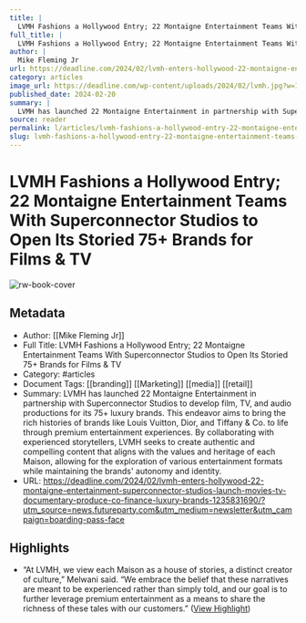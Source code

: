 ```yaml
---
title: |
  LVMH Fashions a Hollywood Entry; 22 Montaigne Entertainment Teams With Superconnector Studios to Open Its Storied 75+ Brands for Films & TV
full_title: |
  LVMH Fashions a Hollywood Entry; 22 Montaigne Entertainment Teams With Superconnector Studios to Open Its Storied 75+ Brands for Films & TV
author: |
  Mike Fleming Jr
url: https://deadline.com/2024/02/lvmh-enters-hollywood-22-montaigne-entertainment-superconnector-studios-launch-movies-tv-documentary-produce-co-finance-luxury-brands-1235831690/?utm_source=news.futureparty.com&utm_medium=newsletter&utm_campaign=boarding-pass-face
category: articles
image_url: https://deadline.com/wp-content/uploads/2024/02/lvmh.jpg?w=1024
published_date: 2024-02-20
summary: |
  LVMH has launched 22 Montaigne Entertainment in partnership with Superconnector Studios to develop film, TV, and audio productions for its 75+ luxury brands. This endeavor aims to bring the rich histories of brands like Louis Vuitton, Dior, and Tiffany & Co. to life through premium entertainment experiences. By collaborating with experienced storytellers, LVMH seeks to create authentic and compelling content that aligns with the values and heritage of each Maison, allowing for the exploration of various entertainment formats while maintaining the brands' autonomy and identity.
source: reader
permalink: l/articles/lvmh-fashions-a-hollywood-entry-22-montaigne-entertainment-teams-with-superconnector-studios-to
slug: lvmh-fashions-a-hollywood-entry-22-montaigne-entertainment-teams-with-superconnector-studios-to
---
```

# LVMH Fashions a Hollywood Entry; 22 Montaigne Entertainment Teams With Superconnector Studios to Open Its Storied 75+ Brands for Films & TV

![rw-book-cover](https://deadline.com/wp-content/uploads/2024/02/lvmh.jpg?w=1024)

## Metadata
- Author: [[Mike Fleming Jr]]
- Full Title: LVMH Fashions a Hollywood Entry; 22 Montaigne Entertainment Teams With Superconnector Studios to Open Its Storied 75+ Brands for Films & TV
- Category: #articles
- Document Tags: [[branding]] [[Marketing]] [[media]] [[retail]] 
- Summary: LVMH has launched 22 Montaigne Entertainment in partnership with Superconnector Studios to develop film, TV, and audio productions for its 75+ luxury brands. This endeavor aims to bring the rich histories of brands like Louis Vuitton, Dior, and Tiffany & Co. to life through premium entertainment experiences. By collaborating with experienced storytellers, LVMH seeks to create authentic and compelling content that aligns with the values and heritage of each Maison, allowing for the exploration of various entertainment formats while maintaining the brands' autonomy and identity.
- URL: https://deadline.com/2024/02/lvmh-enters-hollywood-22-montaigne-entertainment-superconnector-studios-launch-movies-tv-documentary-produce-co-finance-luxury-brands-1235831690/?utm_source=news.futureparty.com&utm_medium=newsletter&utm_campaign=boarding-pass-face

## Highlights
- “At LVMH, we view each Maison as a house of stories, a distinct creator of culture,” Melwani said. “We embrace the belief that these narratives are meant to be experienced rather than simply told, and our goal is to further leverage premium entertainment as a means to share the richness of these tales with our customers.” ([View Highlight](https://read.readwise.io/read/01hq878cj7yer4z5wdxae9tvpn))


